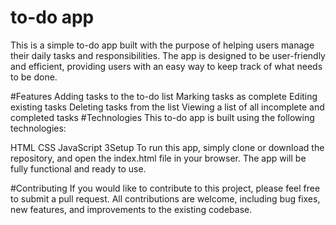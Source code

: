 # to-do app

This is a simple to-do app built with the purpose of helping users manage their daily tasks and responsibilities. The app is designed to be user-friendly and efficient, providing users with an easy way to keep track of what needs to be done.

#Features
Adding tasks to the to-do list
Marking tasks as complete
Editing existing tasks
Deleting tasks from the list
Viewing a list of all incomplete and completed tasks
#Technologies
This to-do app is built using the following technologies:

HTML
CSS
JavaScript
3Setup
To run this app, simply clone or download the repository, and open the index.html file in your browser. The app will be fully functional and ready to use.

#Contributing
If you would like to contribute to this project, please feel free to submit a pull request. All contributions are welcome, including bug fixes, new features, and improvements to the existing codebase.





